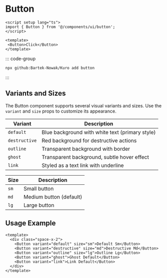 # Button

```vue
<script setup lang="ts">
import { Button } from '@/components/ui/button';
</script>

<template>
 <Button>Click</Button>
</template>
```
::: code-group
```npx
npx github:Bartek-Nowak/Kuro add button
```
:::

## Variants and Sizes

The Button component supports several visual variants and sizes. Use the `variant` and `size` props to customize its appearance.

| Variant     | Description                                      |
| ----------- | ------------------------------------------------ |
| `default`   | Blue background with white text (primary style) |
| `destructive` | Red background for destructive actions          |
| `outline`   | Transparent background with border               |
| `ghost`     | Transparent background, subtle hover effect      |
| `link`      | Styled as a text link with underline             |

| Size | Description             |
| ---- | ----------------------- |
| `sm` | Small button            |
| `md` | Medium button (default) |
| `lg` | Large button            |

## Usage Example

```vue
<template>
  <div class="space-x-2">
    <Button variant="default" size="sm">Default Sm</Button>
    <Button variant="destructive" size="md">Destructive Md</Button>
    <Button variant="outline" size="lg">Outline Lg</Button>
    <Button variant="ghost">Ghost Default</Button>
    <Button variant="link">Link Default</Button>
  </div>
</template>
```